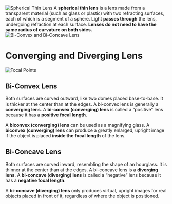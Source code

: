 ![Spherical Thin Lens](https://haygot.s3.amazonaws.com/questions/1705703_1804670_ans_59ace0c0d48b451288d683f271a5d1c1.png)
A **spherical thin lens** is a lens made from a transparent material (such as glass or plastic) with two refracting surfaces, each of which is a segment of a sphere. Light **passes through** the lens, undergoing refraction at each surface. **Lenses do not need to have the same radius of curvature on both sides.**
![Bi-Convex and Bi-Concave Lens](https://pressbooks.online.ucf.edu/app/uploads/sites/163/2020/03/CNX_UPhysics_35_04_3diagrams-1.jpg)
# Converging and Diverging Lens
![Focal Points](https://study.com/cimages/multimages/16/convex_and_concave_lens567290249894739020.png)
## Bi-Convex Lens
Both surfaces are curved outward, like two domes placed base-to-base. It is thicker at the center than at the edges. A bi-convex lens is generally a **converging lens**. A **bi-convex (converging) lens** is called a “positive” lens because it has a **positive focal length**.

A **biconvex (converging) lens** can be used as a magnifying glass. A **biconvex (converging) lens** can produce a greatly enlarged, upright image if the object is placed **inside the focal length** of the lens.
## Bi-Concave Lens
Both surfaces are curved inward, resembling the shape of an hourglass. It is thinner at the center than at the edges. A bi-concave lens is a **diverging lens**. A **bi-concave (diverging) lens** is called a “negative” lens because it has a **negative focal length**. 

A **bi-concave (diverging) lens** only produces virtual, upright images for real objects placed in front of it, regardless of where the object is positioned.